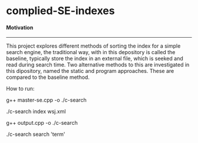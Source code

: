 # complied-SE-indexes

#### Motivation
---------------

This project explores different methods of sorting the index for a simple search engine, the traditional way, with in this depository is called the baseline, typically store the index in an external file, which is seeked and read during search time. Two alternative methods to this are investigated in this dipository, named the static and program approaches. These are compared to the baseline method.



How to run:

g++ master-se.cpp -o ./c-search

./c-search index wsj.xml

g++ output.cpp -o ./c-search

./c-search search 'term'
